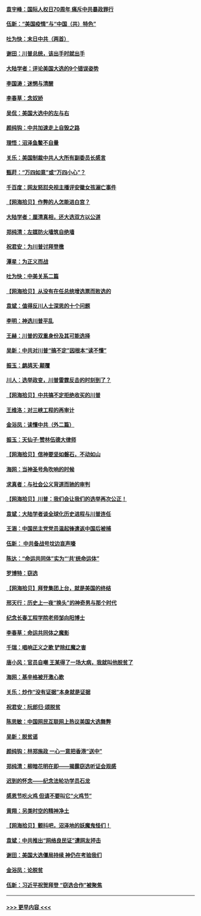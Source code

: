#### [袁宇峰：国际人权日70周年 痛斥中共暴政罪行](../pages/nsc993/n12611965.md?t=12111151) 
#### [伍新：“美国疫情”与“中国（共）特色”](../pages/nsc993/n12611463.md?t=12111151) 
#### [吐为快：末日中共（两首）](../pages/nsc993/n12611461.md?t=12111151) 
#### [谢田：川普总统，该出手时就出手](../pages/nsc993/n12610905.md?t=12111151) 
#### [大陆学者：评论美国大选的9个错误姿势](../pages/nsc993/n12609586.md?t=12111151) 
#### [李国涛：迷惘与清醒](../pages/nsc993/n12607532.md?t=12111151) 
#### [李春草：念奴娇](../pages/nsc993/n12607083.md?t=12111151) 
#### [吴侃：美国大选中的左与右](../pages/nsc993/n12607054.md?t=12111151) 
#### [颜纯钩：中共加速走上自毁之路](../pages/nsc993/n12606473.md?t=12111151) 
#### [理悟：沼泽鱼鳖不自量](../pages/nsc993/n12606454.md?t=12111151) 
#### [关乐：美国制裁中共人大所有副委员长感言](../pages/nsc993/n12606442.md?t=12111151) 
#### [甄莳：“万四如意”或“万四小心”？](../pages/nsc993/n12606091.md?t=12111151) 
#### [千百度：网友怒怼央视主播评安徽女孩溺亡事件](../pages/nsc993/n12605370.md?t=12111151) 
#### [【网海拾贝】作弊的人怎能进白宫？](../pages/nsc993/n12603546.md?t=12111151) 
#### [大陆学者：厘清真相，还大选双方以公道](../pages/nsc993/n12603475.md?t=12111151) 
#### [郑纯清：左媒防火墙筑自绝墙](../pages/nsc993/n12602226.md?t=12111151) 
#### [祝君安：为川普讨拜登檄](../pages/nsc993/n12602199.md?t=12111151) 
#### [潭星：为正义而战](../pages/nsc993/n12600926.md?t=12111151) 
#### [吐为快：中美关系二篇](../pages/nsc993/n12600908.md?t=12111151) 
#### [【网海拾贝】从没有在任总统增选票而败选的](../pages/nsc993/n12600435.md?t=12111151) 
#### [袁斌：值得反川人士深思的十个问题](../pages/nsc993/n12600332.md?t=12111151) 
#### [李明：神选川普平乱](../pages/nsc993/n12599751.md?t=12111151) 
#### [王赫：川普的双重身份及其可能选择](../pages/nsc993/n12599723.md?t=12111151) 
#### [吴新：中共对川普“搞不定”因根本“读不懂”](../pages/nsc993/n12599502.md?t=12111151) 
#### [振玉：鹧鸪天‧颠覆](../pages/nsc993/n12599494.md?t=12111151) 
#### [川人：选举政变，川普雷霆反击的时刻到了？](../pages/nsc993/n12599291.md?t=12111151) 
#### [【网海拾贝】中共搞不定拒绝收买的川普](../pages/nsc993/n12598955.md?t=12111151) 
#### [王维洛：对三峡工程的再审计](../pages/nsc993/n12598436.md?t=12111151) 
#### [金浴凤：读懂中共（外二篇）](../pages/nsc993/n12597943.md?t=12111151) 
#### [振玉：天仙子‧赞林伍德大律师](../pages/nsc993/n12597929.md?t=12111151) 
#### [【网海拾贝】信神要坚如磐石，不动如山](../pages/nsc993/n12597901.md?t=12111151) 
#### [海网：当神圣号角吹响的时候](../pages/nsc993/n12595891.md?t=12111151) 
#### [求真者：与社会公义背道而驰的审判](../pages/nsc993/n12595868.md?t=12111151) 
#### [【网海拾贝】川普：我们会让我们的选举再次公正！](../pages/nsc993/n12594930.md?t=12111151) 
#### [袁斌：大陆学者谈全球化历史进程与川普连任](../pages/nsc993/n12594690.md?t=12111151) 
#### [王涵：中国民主党党员温起锋遣返中国后被捕](../pages/nsc993/n12594540.md?t=12111151) 
#### [伍新： 中共备战号坟边哀声嚎](../pages/nsc993/n12593086.md?t=12111151) 
#### [陈达：“命运共同体”实为“‘共’统命运体”](../pages/nsc993/n12590865.md?t=12111151) 
#### [罗博特：窃选](../pages/nsc993/n12590619.md?t=12111151) 
#### [【网海拾贝】拜登集团上台，就是美国的终结](../pages/nsc993/n12589725.md?t=12111151) 
#### [邢天行：历史上一夜“换头”的神奇男与那个时代](../pages/nsc993/n12589424.md?t=12111151) 
#### [纪念长春工程学院老师邹向阳博士](../pages/nsc993/n12585390.md?t=12111151) 
#### [李春草：命运共同体之魔影](../pages/nsc993/n12585026.md?t=12111151) 
#### [千瑞：唱响正义之歌 铲除红魔之害](../pages/nsc993/n12585002.md?t=12111151) 
#### [唐小风：官员自嘲 王某得了一场大病，我就叫他脱贫了](../pages/nsc993/n12584981.md?t=12111151) 
#### [海网：基辛格被开激心歌](../pages/nsc993/n12584946.md?t=12111151) 
#### [关乐：炒作“没有证据”本身就是证据](../pages/nsc993/n12583146.md?t=12111151) 
#### [祝君安：阮郎归‧颂脱贫](../pages/nsc993/n12583119.md?t=12111151) 
#### [陈思敏：中国网民互联网上热议美国大选舞弊](../pages/nsc993/n12582845.md?t=12111151) 
#### [吴新：脱贫谣](../pages/nsc993/n12580839.md?t=12111151) 
#### [颜纯钩：林郑施政 一心一意把香港“送中”](../pages/nsc993/n12580805.md?t=12111151) 
#### [郑纯清：柳暗花明在即——揭露窃选听证会观感](../pages/nsc993/n12580795.md?t=12111151) 
#### [迟到的怀念——纪念法轮功学员石龙](../pages/nsc993/n12580245.md?t=12111151) 
#### [感恩节吃火鸡  但请不要叫它“火鸡节”](../pages/nsc993/n12580252.md?t=12111151) 
#### [黄翔：另类时空的精神净土](../pages/nsc993/n12578638.md?t=12111151) 
#### [【网海拾贝】颤抖吧，沼泽地的妖魔鬼怪们！](../pages/nsc993/n12578552.md?t=12111151) 
#### [袁斌：中共推出“网络良民证”遭网友抨击](../pages/nsc993/n12578511.md?t=12111151) 
#### [谢田：美国大选僵局持续 神仍在考验我们](../pages/nsc993/n12577432.md?t=12111151) 
#### [金浴凤：论脱贫](../pages/nsc993/n12576386.md?t=12111151) 
#### [伍新：习近平祝贺拜登 “窃选合作”被聚焦](../pages/nsc993/n12576358.md?t=12111151) 

----
#### [ >>> 更早内容 <<< ](../indexes/nsc993-earlier.md)
